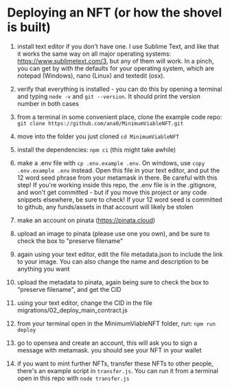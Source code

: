 # Deploying an NFT (or how the shovel is built)

1. install text editor if you don't have one. I use Sublime Text, and like that it works the same way on all major operating systems: https://www.sublimetext.com/3, but any of them will work. In a pinch, you can get by with the defaults for your operating system, which are notepad (Windows), nano (Linux) and textedit (osx).

2. verify that everything is installed - you can do this by opening a terminal and typing `node -v` and `git --version`. It should print the version number in both cases

3. from a terminal in some convenient place, clone the example code repo: `git clone https://github.com/ana0/MinimumViableNFT.git`

4. move into the folder you just cloned `cd MinimumViableNFT`

5. install the dependencies: `npm ci` (this might take awhile)

6. make a .env file with `cp .env.example .env`. On windows, use `copy .env.example .env` instead. Open this file in your text editor, and put the 12 word seed phrase from your metamask in there. Be careful with this step! If you're working inside this repo, the .env file is in the .gitignore, and won't get committed - but if you move this project or any code snippets elsewhere, be sure to check! If your 12 word seed is committed to github, any funds/assets in that account will likely be stolen

7. make an account on pinata (https://pinata.cloud)

8. upload an image to pinata (please use one you own), and be sure to check the box to "preserve filename"

9. again using your text editor, edit the file metadata.json to include the link to your image. You can also change the name and description to be anything you want

10. upload the metadata to pinata, again being sure to check the box to "preserve filename", and get the CID

11. using your text editor, change the CID in the file migrations/02_deploy_main_contract.js

12. from your terminal open in the MinimumViableNFT folder, run: `npm run deploy`

13. go to opensea and create an account, this will ask you to sign a message with metamask. you should see your NFT in your wallet

14. if you want to mint further NFTs, transfer these NFTs to other people, there's an example script in `transfer.js`. You can run it from a terminal open in this repo with `node transfer.js`

